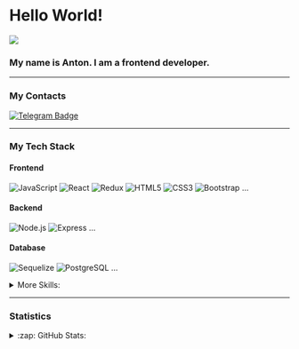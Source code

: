 # Hello World!

![](https://komarev.com/ghpvc/?username=antonatnagulov)

### My name is Anton. I am a frontend developer.
***

### My Contacts
<div id="badges">
  <a href="https://t.me/antonatnagulov">
    <img src="https://img.shields.io/badge/-Telegram-000?&logo=Telegram" alt="Telegram Badge"/>
  </a>
</div>

***

### My Tech Stack

#### Frontend
![JavaScript](https://img.shields.io/badge/-JavaScript-000?&logo=JavaScript)
![React](https://img.shields.io/badge/-React-000?&logo=React)
![Redux](https://img.shields.io/badge/-Redux-000?&logo=Redux)
![HTML5](https://img.shields.io/badge/-HTML5-000?&logo=HTML5)
![CSS3](https://img.shields.io/badge/-CSS3-000?&logo=CSS3)
![Bootstrap](https://img.shields.io/badge/-Bootstrap-000?&logo=Bootstrap)
...
#### Backend
![Node.js](https://img.shields.io/badge/-Node.js-000?&logo=Node.js)
![Express](https://img.shields.io/badge/-Express-000?&logo=Express)
...
#### Database
![Sequelize](https://img.shields.io/badge/-Sequelize-000?&logo=Sequelize)
![PostgreSQL](https://img.shields.io/badge/-PostgreSQL-000?&logo=PostgreSQL)
...

<details>
<summary>More Skills:</summary>

![JEST](https://img.shields.io/badge/-JEST-000?&logo=JEST)
![GitHub](https://img.shields.io/badge/-GitHub-000?&logo=GitHub)
![Visual Studio Code](https://img.shields.io/badge/-Visual%20Studio%20Code-000?&logo=Visual%20Studio%20Code)
![Slack](https://img.shields.io/badge/-Slack-000?&logo=Slack)
...
</details>

***

### Statistics

<details>
  <summary>:zap: GitHub Stats:</summary>
    <img align="left" alt="codeSTACKr's GitHub Stats" src="https://github-readme-stats.vercel.app/api?username=antonatnagulov&show_icons=true&theme=radical"/>
</details>